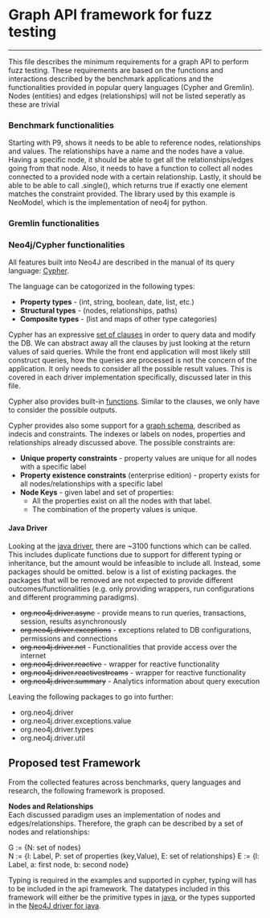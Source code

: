 # Graph API framework for fuzz testing
***
This file describes the minimum requirements for a graph API to perform fuzz testing. 
These requirements are based on the functions and interactions described by the benchmark applications and the functionalities provided in popular query languages (Cypher and Gremlin).
Nodes (entities) and edges (relationships) will not be listed seperatly as these are trivial

### Benchmark functionalities

Starting with P9, shows it needs to be able to reference nodes, relationships and values. 
The relationships have a name and the nodes have a value. 
Having a specific node, it should be able to get all the relationships/edges going from that node.
Also, it needs to have a function to collect all nodes connected to a provided node with a certain relationship.
Lastly, it should be able to be able to call .single(), which returns true if exactly one element matches the constraint provided.
The library used by this example is NeoModel, which is the implementation of neo4j for python.


### Gremlin functionalities


### Neo4j/Cypher functionalities
All features built into Neo4J are described in the manual of its query language: [Cypher](https://neo4j.com/docs/cypher-manual/3.5/).

The language can be catogorized in the following types:
- **Property types** - (int, string, boolean, date, list,  etc.)
- **Structural types** - (nodes, relationships, paths)
- **Composite types** - (list and maps of other type categories)

Cypher has an expressive [set of clauses](https://neo4j.com/docs/cypher-manual/3.5/clauses/) in order to query data and modify the DB. 
We can abstract away all the clauses by just looking at the return values of said queries. 
While the front end application will most likely still construct queries, how the queries are processed is not the concern of the application. It only needs to consider all the possible result values. 
This is covered in each driver implementation specifically, discussed later in this file.

Cypher also provides built-in [functions](https://neo4j.com/docs/cypher-manual/3.5/functions/). Similar to the  clauses, we only have to consider the possible outputs.

Cypher provides also some support for a [graph schema](https://neo4j.com/docs/cypher-manual/3.5/schema/), described as indecis and constraints. The indexes or labels on nodes, properties and relationships already discussed above. 
The possible constraints are:
- **Unique property constraints** - property values are unique for all nodes with a specific label
- **Property existence constraints**  (enterprise edition) - property exists for all nodes/relationships with a specific label
- **Node Keys**  - given label and set of properties:
  - All the properties exist on all the nodes with that label.
  - The combination of the property values is unique.

#### Java Driver 
Looking at the [java driver](https://neo4j.com/docs/api/java-driver/current/), there are ~3100 functions which can be called. 
This includes duplicate functions due to support for different typing or inheritance, but the amount would be infeasible to include all. 
Instead, some packages should be omitted. below is a list of existing packages. the packages that will be removed are not expected to provide different outcomes/functionalities (e.g. only providing wrappers, run configurations and different programming paradigms).

- ~~org.neo4j.driver.async~~ - provide means to run queries, transactions, session, results asynchronously
- ~~org.neo4j.driver.exceptions~~ - exceptions related to DB configurations, permissions and connections
- ~~org.neo4j.driver.net~~ - Functionalities that provide access over the internet 
- ~~org.neo4j.driver.reactive~~ - wrapper for reactive functionality
- ~~org.neo4j.driver.reactivestreams~~ - wrapper for reactive functionality
- ~~org.neo4j.driver.summary~~ - Analytics information about query execution


Leaving the following packages to go into further:
- org.neo4j.driver
- org.neo4j.driver.exceptions.value
- org.neo4j.driver.types
- org.neo4j.driver.util


## Proposed test Framework
From the collected features across benchmarks, query languages and research, the following framework is proposed.

**Nodes and Relationships** \
Each discussed paradigm uses an implementation of nodes and edges/relationships. Therefore, the graph can be described by a set of nodes and relationships:

G := {N: set of nodes} \
N := {l: Label, P: set of properties (key,Value), E: set of relationships}
E := {l: Label, a: first node, b: second node}

Typing is required in the examples and supported in cypher, typing will has to be included in the api framework. 
The datatypes included in this framework will either be the primitive types in [java](https://www.w3schools.com/java/java_data_types.asp), or the types supported in the [Neo4J driver for java](https://neo4j.com/docs/api/java-driver/current/org.neo4j.driver/org/neo4j/driver/types/package-summary.html).




